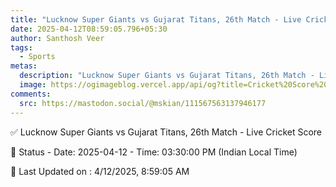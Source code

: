 ```yaml
---
title: "Lucknow Super Giants vs Gujarat Titans, 26th Match - Live Cricket Score"
date: 2025-04-12T08:59:05.796+05:30
author: Santhosh Veer
tags:
  - Sports
metas:
  description: "Lucknow Super Giants vs Gujarat Titans, 26th Match - Live Cricket Score - Date: 2025-04-12 - Time: 03:30:00 PM (Indian Local Time)"
  image: https://ogimageblog.vercel.app/api/og?title=Cricket%20Score%20%F0%9F%8F%8F
comments:
  src: https://mastodon.social/@mskian/111567563137946177
---
```


✅ Lucknow Super Giants vs Gujarat Titans, 26th Match - Live Cricket Score

📑 Status - Date: 2025-04-12 - Time: 03:30:00 PM (Indian Local Time)

<!--more-->

📝 Last Updated on : 4/12/2025, 8:59:05 AM
